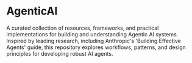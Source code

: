# AgenticAI
A curated collection of resources, frameworks, and practical implementations for building and understanding Agentic AI systems. Inspired by leading research, including Anthropic's 'Building Effective Agents' guide, this repository explores workflows, patterns, and design principles for developing robust AI agents.
